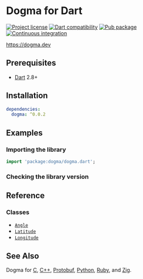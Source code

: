 # Dogma for Dart

[![Project license](https://img.shields.io/badge/license-Public%20Domain-blue.svg)](https://unlicense.org)
[![Dart compatibility](https://img.shields.io/badge/dart-2.8%20%7C%202.9-blue)](https://pub.dev/packages/dogma)
[![Pub package](https://img.shields.io/pub/v/dogma.svg)](https://pub.dev/packages/dogma)
[![Continuous integration](https://github.com/dogmatists/dogma.dart/workflows/Continuous%20integration/badge.svg)](https://github.com/dogmatists/dogma.dart/actions?query=workflow%3A%22Continuous+integration%22)

<https://dogma.dev>

## Prerequisites

- [Dart](https://dart.dev) 2.8+

## Installation

```yaml
dependencies:
  dogma: ^0.0.2
```

## Examples

### Importing the library

```dart
import 'package:dogma/dogma.dart';
```

### Checking the library version

## Reference

### Classes

- [`Angle`](https://dogma.dev/Angle)
- [`Latitude`](https://dogma.dev/Latitude)
- [`Longitude`](https://dogma.dev/Longitude)

## See Also

Dogma for [C][], [C++][], [Protobuf][], [Python][], [Ruby][], and [Zig][].

[C]:        https://github.com/dogmatists/dogma.c
[C++]:      https://github.com/dogmatists/dogma.cpp
[Dart]:     https://github.com/dogmatists/dogma.dart
[Protobuf]: https://github.com/dogmatists/dogma.pb
[Python]:   https://github.com/dogmatists/dogma.py
[Ruby]:     https://github.com/dogmatists/dogma.rb
[Zig]:      https://github.com/dogmatists/dogma.zig
